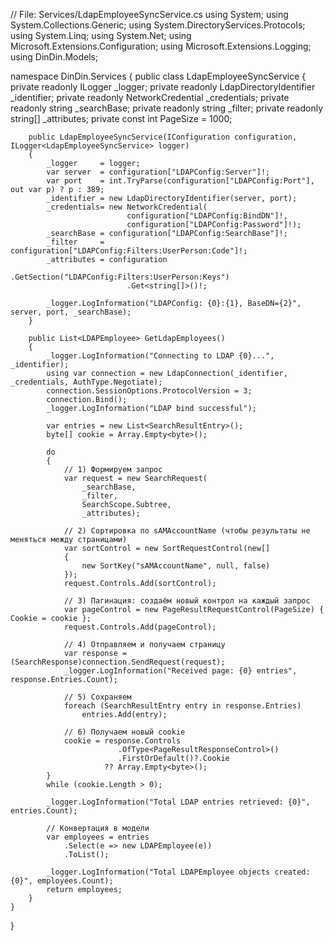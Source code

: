 // File: Services/LdapEmployeeSyncService.cs
using System;
using System.Collections.Generic;
using System.DirectoryServices.Protocols;
using System.Linq;
using System.Net;
using Microsoft.Extensions.Configuration;
using Microsoft.Extensions.Logging;
using DinDin.Models;

namespace DinDin.Services
{
    public class LdapEmployeeSyncService
    {
        private readonly ILogger<LdapEmployeeSyncService> _logger;
        private readonly LdapDirectoryIdentifier        _identifier;
        private readonly NetworkCredential               _credentials;
        private readonly string                          _searchBase;
        private readonly string                          _filter;
        private readonly string[]                        _attributes;
        private const int PageSize = 1000;

        public LdapEmployeeSyncService(IConfiguration configuration, ILogger<LdapEmployeeSyncService> logger)
        {
            _logger     = logger;
            var server  = configuration["LDAPConfig:Server"]!;
            var port    = int.TryParse(configuration["LDAPConfig:Port"], out var p) ? p : 389;
            _identifier = new LdapDirectoryIdentifier(server, port);
            _credentials= new NetworkCredential(
                              configuration["LDAPConfig:BindDN"]!,
                              configuration["LDAPConfig:Password"]!);
            _searchBase = configuration["LDAPConfig:SearchBase"]!;
            _filter     = configuration["LDAPConfig:Filters:UserPerson:Code"]!;
            _attributes = configuration
                              .GetSection("LDAPConfig:Filters:UserPerson:Keys")
                              .Get<string[]>()!;

            _logger.LogInformation("LDAPConfig: {0}:{1}, BaseDN={2}", server, port, _searchBase);
        }

        public List<LDAPEmployee> GetLdapEmployees()
        {
            _logger.LogInformation("Connecting to LDAP {0}...", _identifier);
            using var connection = new LdapConnection(_identifier, _credentials, AuthType.Negotiate);
            connection.SessionOptions.ProtocolVersion = 3;
            connection.Bind();
            _logger.LogInformation("LDAP bind successful");

            var entries = new List<SearchResultEntry>();
            byte[] cookie = Array.Empty<byte>();

            do
            {
                // 1) Формируем запрос
                var request = new SearchRequest(
                    _searchBase,
                    _filter,
                    SearchScope.Subtree,
                    _attributes);

                // 2) Сортировка по sAMAccountName (чтобы результаты не меняться между страницами)
                var sortControl = new SortRequestControl(new[]
                {
                    new SortKey("sAMAccountName", null, false)
                });
                request.Controls.Add(sortControl);

                // 3) Пагинация: создаём новый контрол на каждый запрос
                var pageControl = new PageResultRequestControl(PageSize) { Cookie = cookie };
                request.Controls.Add(pageControl);

                // 4) Отправляем и получаем страницу
                var response = (SearchResponse)connection.SendRequest(request);
                _logger.LogInformation("Received page: {0} entries", response.Entries.Count);

                // 5) Сохраняем
                foreach (SearchResultEntry entry in response.Entries)
                    entries.Add(entry);

                // 6) Получаем новый cookie
                cookie = response.Controls
                            .OfType<PageResultResponseControl>()
                            .FirstOrDefault()?.Cookie
                         ?? Array.Empty<byte>();
            }
            while (cookie.Length > 0);

            _logger.LogInformation("Total LDAP entries retrieved: {0}", entries.Count);

            // Конвертация в модели
            var employees = entries
                .Select(e => new LDAPEmployee(e))
                .ToList();

            _logger.LogInformation("Total LDAPEmployee objects created: {0}", employees.Count);
            return employees;
        }
    }
}

